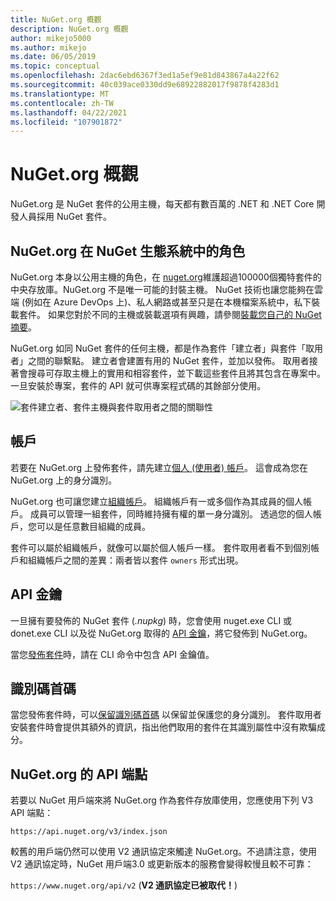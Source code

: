 ```yaml
---
title: NuGet.org 概觀
description: NuGet.org 概觀
author: mikejo5000
ms.author: mikejo
ms.date: 06/05/2019
ms.topic: conceptual
ms.openlocfilehash: 2dac6ebd6367f3ed1a5ef9e81d843867a4a22f62
ms.sourcegitcommit: 40c039ace0330dd9e68922882017f9878f4283d1
ms.translationtype: MT
ms.contentlocale: zh-TW
ms.lasthandoff: 04/22/2021
ms.locfileid: "107901872"
---
```

# <a name="overview-of-nugetorg"></a>NuGet.org 概觀

NuGet.org 是 NuGet 套件的公用主機，每天都有數百萬的 .NET 和 .NET Core 開發人員採用 NuGet 套件。

## <a name="role-of-nugetorg-in-the-nuget-ecosystem"></a>NuGet.org 在 NuGet 生態系統中的角色

NuGet.org 本身以公用主機的角色，在 [nuget.org](https://www.nuget.org)維護超過100000個獨特套件的中央存放庫。NuGet.org 不是唯一可能的封裝主機。 NuGet 技術也讓您能夠在雲端 (例如在 Azure DevOps 上)、私人網路或甚至只是在本機檔案系統中，私下裝載套件。 如果您對於不同的主機或裝載選項有興趣，請參閱[裝載您自己的 NuGet 摘要](../hosting-packages/overview.md)。

NuGet.org 如同 NuGet 套件的任何主機，都是作為套件「建立者」與套件「取用者」之間的聯繫點。 建立者會建置有用的 NuGet 套件，並加以發佈。 取用者接著會搜尋可存取主機上的實用和相容套件，並下載這些套件且將其包含在專案中。 一旦安裝於專案，套件的 API 就可供專案程式碼的其餘部分使用。

![套件建立者、套件主機與套件取用者之間的關聯性](media/nuget-roles.png)

## <a name="accounts"></a>帳戶

若要在 NuGet.org 上發佈套件，請先建立[個人 (使用者) 帳戶](individual-accounts.md)。 這會成為您在 NuGet.org 上的身分識別。

NuGet.org 也可讓您建立[組織帳戶](organizations-on-nuget-org.md)。 組織帳戶有一或多個作為其成員的個人帳戶。 成員可以管理一組套件，同時維持擁有權的單一身分識別。 透過您的個人帳戶，您可以是任意數目組織的成員。

套件可以屬於組織帳戶，就像可以屬於個人帳戶一樣。 套件取用者看不到個別帳戶和組織帳戶之間的差異：兩者皆以套件 `owners` 形式出現。

## <a name="api-keys"></a>API 金鑰

一旦擁有要發佈的 NuGet 套件 (*.nupkg*) 時，您會使用 nuget.exe CLI 或 donet.exe CLI 以及從 NuGet.org 取得的 [API 金鑰](scoped-api-keys.md)，將它發佈到 NuGet.org。

當您[發佈套件](../create-packages/creating-a-package.md)時，請在 CLI 命令中包含 API 金鑰值。

## <a name="id-prefixes"></a>識別碼首碼

當您發佈套件時，可以[保留識別碼首碼](id-prefix-reservation.md) 以保留並保護您的身分識別。 套件取用者安裝套件時會提供其額外的資訊，指出他們取用的套件在其識別屬性中沒有欺騙成分。

## <a name="api-endpoint-for-nugetorg"></a>NuGet.org 的 API 端點

若要以 NuGet 用戶端來將 NuGet.org 作為套件存放庫使用，您應使用下列 V3 API 端點： 

`https://api.nuget.org/v3/index.json`

較舊的用戶端仍然可以使用 V2 通訊協定來觸達 NuGet.org。不過請注意，使用 V2 通訊協定時，NuGet 用戶端3.0 或更新版本的服務會變得較慢且較不可靠：

`https://www.nuget.org/api/v2` (**V2 通訊協定已被取代！**) 
